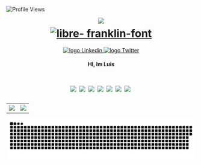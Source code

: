 ![Profile Views](http://estruyf-github.azurewebsites.net/api/VisitorHit?user=luisdsanttos&repo=luisdsanttos&countColorcountColor)

<img align="right" src="https://user-images.githubusercontent.com/35739995/122646460-a3497f80-d0f5-11eb-9377-deb2171e6303.png" width="260" />

<div align="center">
 <h1> 
   <a href="https://fontmeme.com/fonts/libre-franklin-font/"><img src="https://fontmeme.com/permalink/210619/ad9cf6ceb4bed7140c5438f1a2947762.png" alt="libre-           franklin-font" border="0">
   </a>
 </h1>
</div>

<p align="center">
   <a href="https://www.linkedin.com/in/luisdsanttos/">
    <img alt="logo Linkedin" src="https://img.shields.io/badge/-LinkedIn-blue?style=flat-square&logo=Linkedin&logoColor=white&link=https://www.linkedin.com/in/luisdsanttos/">
  </a>
  
<a href="https://twitter.com/bianonato_">
    <img alt="logo Twitter" src="https://img.shields.io/badge/-Twitter-1ca0f1?style=flat-square&labelColor=1ca0f1&logo=twitter&logoColor=white&link=https://twitter.com/bianonato_">
  </a>
</p>

<h4 align="center"> 
  HI, Im Luis
</h4>

<br>

<p align="center">
  <!-- HTML Icon -->
  <img src="https://user-images.githubusercontent.com/35739995/122654956-2b934900-d125-11eb-94b1-58102216fa9f.png">&nbsp;
  <!-- CSS Icon -->
  <img src="https://user-images.githubusercontent.com/35739995/122655003-80cf5a80-d125-11eb-9718-c0d416a29986.png">&nbsp;
  <!-- JS Icon -->
  <img src="https://user-images.githubusercontent.com/35739995/122655023-a78d9100-d125-11eb-89b8-f006041d9d4a.png">&nbsp;
  <!-- React Icon -->
  <img src="https://user-images.githubusercontent.com/35739995/122655062-094dfb00-d126-11eb-963a-44b2ef1528f2.png">&nbsp;
  <!-- Graphql Icon -->
  <img src="https://user-images.githubusercontent.com/35739995/122655295-a3627300-d127-11eb-831b-22fe3c2b4814.png">&nbsp;
  <!-- Python Icon -->
  <img height='40' src="https://user-images.githubusercontent.com/35739995/122655475-c0e40c80-d128-11eb-9608-c8667123c1b4.png">&nbsp;
  <!-- Git Icon -->
  <img src="https://user-images.githubusercontent.com/35739995/122655117-7c577180-d126-11eb-9b30-3591b1252bb5.png">&nbsp;
</p>

<table align="left">
  <row>
    <td>
     <!-- Card -->
      <img height='172' src='https://github-readme-stats.vercel.app/api/top-langs/?username=luisdsanttos&layout=compact&theme=react'>
    </td>
    <td>
      <img height='172' src='https://github-readme-stats.vercel.app/api?username=luisdsanttos&show_icons=true&theme=react'>
    </td>
  </row>
</table> 

![Snake animation](https://github.com/luisdsanttos/luisdsanttos/blob/output/github-contribution-grid-snake.svg)
